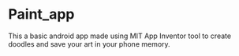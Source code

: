 # Paint_app
This a basic android app made using MIT App Inventor tool to create doodles and save your art in your phone memory.
